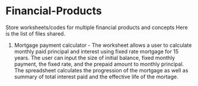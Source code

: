 # Financial-Products
Store worksheets/codes for multiple financial products and concepts
Here is the list of files shared.
1. Mortgage payment calculator - The worksheet allows a user to calculate monthly paid principal and interest using fixed rate mortgage for 15 years.
The user can input the size of initial balance, fixed monthly payment, the fixed rate, and the prepaid amount to monthly principal. The spreadsheet calculates the progression of the mortgage as well as summary of total interest paid and the effective life of the mortage.
